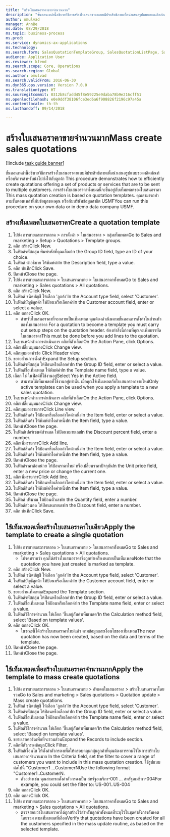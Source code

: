```yaml
--- 
title: "สร้างใบเสนอราคาขายจำนวนมาก"
description: "ขั้นตอนเหล่านี้อธิบายวิธีการสร้างใบเสนอราคาแบบมีประสิทธิภาพเพื่อนำเสนอรูปแบบของผลิตภัณฑ์หรือบริการสำหรับนำไปส่งให้กับลูกค้า "
author: omulvad
manager: AnnBe
ms.date: 08/29/2018
ms.topic: business-process
ms.prod: 
ms.service: dynamics-ax-applications
ms.technology: 
ms.search.form: SalesQuotationTemplateGroup, SalesQuotationListPage, SalesCreateQuotation, SalesQuotationTable, SysQueryForm
audience: Application User
ms.reviewer: kfend
ms.search.scope: Core, Operations
ms.search.region: Global
ms.author: omulvad
ms.search.validFrom: 2016-06-30
ms.dyn365.ops.version: Version 7.0.0
ms.translationtype: HT
ms.sourcegitcommit: 0312b8cfadd45f8e59225e9daba78b9e216cff51
ms.openlocfilehash: e0e9ddf38106fce3ed6a6f908826f2196c97a45a
ms.contentlocale: th-th
ms.lasthandoff: 09/14/2018

---
```

# <a name="mass-create-sales-quotations"></a><span data-ttu-id="84ccf-103">สร้างใบเสนอราคาขายจำนวนมาก</span><span class="sxs-lookup"><span data-stu-id="84ccf-103">Mass create sales quotations</span></span>

[!include [task guide banner](../../includes/task-guide-banner.md)]

<span data-ttu-id="84ccf-104">ขั้นตอนเหล่านี้อธิบายวิธีการสร้างใบเสนอราคาแบบมีประสิทธิภาพเพื่อนำเสนอรูปแบบของผลิตภัณฑ์หรือบริการสำหรับนำไปส่งให้กับลูกค้า </span><span class="sxs-lookup"><span data-stu-id="84ccf-104">This procedure demonstrates how to efficiently create quotations offering a set of products or services that are to be sent to multiple customers.</span></span> <span data-ttu-id="84ccf-105">การสร้างใบเสนอราคาทั้งหมดนี้จะขึ้นอยู่กับเท็มเพลตของใบเสนอราคา </span><span class="sxs-lookup"><span data-stu-id="84ccf-105">This mass quotation creation is based on quotation templates.</span></span> <span data-ttu-id="84ccf-106">คุณสามารถทำตามขั้นตอนเหล่านี้กับข้อมูลของคุณ หรือกับบริษัทข้อมูลสาธิต USMF</span><span class="sxs-lookup"><span data-stu-id="84ccf-106">You can run this procedure on your own data or in demo data company USMF.</span></span>


## <a name="create-a-quotation-template"></a><span data-ttu-id="84ccf-107">สร้างเท็มเพลตใบเสนอราคา</span><span class="sxs-lookup"><span data-stu-id="84ccf-107">Create a quotation template</span></span>
1. <span data-ttu-id="84ccf-108">ไปยัง การขายและการตลาด > การตั้งค่า > ใบเสนอราคา > กลุ่มเท็มเพลต</span><span class="sxs-lookup"><span data-stu-id="84ccf-108">Go to Sales and marketing > Setup > Quotations > Template groups.</span></span>
2. <span data-ttu-id="84ccf-109">คลิก สร้าง</span><span class="sxs-lookup"><span data-stu-id="84ccf-109">Click New.</span></span>
3. <span data-ttu-id="84ccf-110">ในฟิลด์รหัสกลุ่ม พิมพ์รหัสที่คุณเลือก</span><span class="sxs-lookup"><span data-stu-id="84ccf-110">In the Group ID field, type an ID of your choice.</span></span>
4. <span data-ttu-id="84ccf-111">ในฟิลด์ คำอธิบาย ให้พิมพ์ค่า</span><span class="sxs-lookup"><span data-stu-id="84ccf-111">In the Description field, type a value.</span></span>
5. <span data-ttu-id="84ccf-112">คลิก บันทึก</span><span class="sxs-lookup"><span data-stu-id="84ccf-112">Click Save.</span></span>
6. <span data-ttu-id="84ccf-113">ปิดหน้า</span><span class="sxs-lookup"><span data-stu-id="84ccf-113">Close the page.</span></span>
7. <span data-ttu-id="84ccf-114">ไปยัง การขายและการตลาด > ใบเสนอราคาขาย > ใบเสนอราคาทั้งหมด</span><span class="sxs-lookup"><span data-stu-id="84ccf-114">Go to Sales and marketing > Sales quotations > All quotations.</span></span>
8. <span data-ttu-id="84ccf-115">คลิก สร้าง</span><span class="sxs-lookup"><span data-stu-id="84ccf-115">Click New.</span></span>
9. <span data-ttu-id="84ccf-116">ในฟิลด์ ชนิดบัญชี ให้เลือก 'ลูกค้า'</span><span class="sxs-lookup"><span data-stu-id="84ccf-116">In the Account type field, select 'Customer'.</span></span>
10. <span data-ttu-id="84ccf-117">ในฟิลด์บัญชีลูกค้า ให้ป้อนหรือเลือกค่า</span><span class="sxs-lookup"><span data-stu-id="84ccf-117">In the Customer account field, enter or select a value.</span></span>
11. <span data-ttu-id="84ccf-118">คลิก ตกลง</span><span class="sxs-lookup"><span data-stu-id="84ccf-118">Click OK.</span></span>
    * <span data-ttu-id="84ccf-119">สำหรับใบเสนอราคาที่จะกลายเป็นเท็มเพลต คุณต้องดำเนินตามขั้นตอนการตั้งค่าในส่วนหัวของใบเสนอราคา </span><span class="sxs-lookup"><span data-stu-id="84ccf-119">For a quotation to become a template you must carry out  setup steps on the quotation header.</span></span> <span data-ttu-id="84ccf-120">ต้องทำสิ่งนี้ก่อนที่คุณจะเพิ่มบรรทัดใบเสนอราคา</span><span class="sxs-lookup"><span data-stu-id="84ccf-120">This must be done before you add lines to the quotation.</span></span>   
12. <span data-ttu-id="84ccf-121">ในบานหน้าต่างการดำเนินการ คลิกที่ตัวเลือก</span><span class="sxs-lookup"><span data-stu-id="84ccf-121">On the Action Pane, click Options.</span></span>
13. <span data-ttu-id="84ccf-122">คลิกเปลี่ยนมุมมอง</span><span class="sxs-lookup"><span data-stu-id="84ccf-122">Click Change view.</span></span>
14. <span data-ttu-id="84ccf-123">คลิกมุมมองหัวข้อ </span><span class="sxs-lookup"><span data-stu-id="84ccf-123">Click Header view.</span></span>
15. <span data-ttu-id="84ccf-124">ขยายส่วนการตั้งค่า</span><span class="sxs-lookup"><span data-stu-id="84ccf-124">Expand the Setup section.</span></span>
16. <span data-ttu-id="84ccf-125">ในฟิลด์รหัสกลุ่ม ให้ป้อนหรือเลือกค่า</span><span class="sxs-lookup"><span data-stu-id="84ccf-125">In the Group ID field, enter or select a value.</span></span>
17. <span data-ttu-id="84ccf-126">ในฟิลด์ชื่อเท็มเพลต ให้พิมพ์ค่า</span><span class="sxs-lookup"><span data-stu-id="84ccf-126">In the Template name field, type a value.</span></span>
18. <span data-ttu-id="84ccf-127">เลือก ใช่ ในฟิลด์ที่ใช้งานอยู่</span><span class="sxs-lookup"><span data-stu-id="84ccf-127">Select Yes in the Active field.</span></span>
    * <span data-ttu-id="84ccf-128">สามารถใช้เท็มเพลตที่ใช้งานอยู่เท่านั้น เมื่อคุณใช้เท็มเพลตกับใบเสนอราคาขายใหม่</span><span class="sxs-lookup"><span data-stu-id="84ccf-128">Only active templates can be used when you apply a template to a new sales quotation.</span></span>  
19. <span data-ttu-id="84ccf-129">ในบานหน้าต่างการดำเนินการ คลิกที่ตัวเลือก</span><span class="sxs-lookup"><span data-stu-id="84ccf-129">On the Action Pane, click Options.</span></span>
20. <span data-ttu-id="84ccf-130">คลิกเปลี่ยนมุมมอง</span><span class="sxs-lookup"><span data-stu-id="84ccf-130">Click Change view.</span></span>
21. <span data-ttu-id="84ccf-131">คลิกมุมมองรายการ</span><span class="sxs-lookup"><span data-stu-id="84ccf-131">Click Line view.</span></span>
22. <span data-ttu-id="84ccf-132">ในฟิลด์สินค้า ให้ป้อนหรือเลือกค่าใดค่าหนึ่ง</span><span class="sxs-lookup"><span data-stu-id="84ccf-132">In the Item field, enter or select a value.</span></span>
23. <span data-ttu-id="84ccf-133">ในฟิลด์สินค้า ให้พิมพ์ค่าใดค่าหนึ่ง</span><span class="sxs-lookup"><span data-stu-id="84ccf-133">In the Item field, type a value.</span></span>
24. <span data-ttu-id="84ccf-134">ปิดหน้า</span><span class="sxs-lookup"><span data-stu-id="84ccf-134">Close the page.</span></span>
25. <span data-ttu-id="84ccf-135">ในฟิลด์เปอร์เซนต์ส่วนลด ให้ป้อนหมายเลข</span><span class="sxs-lookup"><span data-stu-id="84ccf-135">In the Discount percent field, enter a number.</span></span>
26. <span data-ttu-id="84ccf-136">คลิกเพิ่มรายการ</span><span class="sxs-lookup"><span data-stu-id="84ccf-136">Click Add line.</span></span>
27. <span data-ttu-id="84ccf-137">ในฟิลด์สินค้า ให้ป้อนหรือเลือกค่าใดค่าหนึ่ง</span><span class="sxs-lookup"><span data-stu-id="84ccf-137">In the Item field, enter or select a value.</span></span>
28. <span data-ttu-id="84ccf-138">ในฟิลด์สินค้า ให้พิมพ์ค่าใดค่าหนึ่ง</span><span class="sxs-lookup"><span data-stu-id="84ccf-138">In the Item field, type a value.</span></span>
29. <span data-ttu-id="84ccf-139">ปิดหน้า</span><span class="sxs-lookup"><span data-stu-id="84ccf-139">Close the page.</span></span>
30. <span data-ttu-id="84ccf-140">ในฟิลด์ราคาต่อหน่วย ให้ป้อนราคาใหม่ หรือเปลี่ยนราคาปัจจุบัน</span><span class="sxs-lookup"><span data-stu-id="84ccf-140">In the Unit price field, enter a new price or change the current one.</span></span>
31. <span data-ttu-id="84ccf-141">คลิกเพิ่มรายการ</span><span class="sxs-lookup"><span data-stu-id="84ccf-141">Click Add line.</span></span>
32. <span data-ttu-id="84ccf-142">ในฟิลด์สินค้า ให้ป้อนหรือเลือกค่าใดค่าหนึ่ง</span><span class="sxs-lookup"><span data-stu-id="84ccf-142">In the Item field, enter or select a value.</span></span>
33. <span data-ttu-id="84ccf-143">ในฟิลด์สินค้า ให้พิมพ์ค่าใดค่าหนึ่ง</span><span class="sxs-lookup"><span data-stu-id="84ccf-143">In the Item field, type a value.</span></span>
34. <span data-ttu-id="84ccf-144">ปิดหน้า</span><span class="sxs-lookup"><span data-stu-id="84ccf-144">Close the page.</span></span>
35. <span data-ttu-id="84ccf-145">ในฟิลด์ ปริมาณ ให้ป้อนตัวเลข</span><span class="sxs-lookup"><span data-stu-id="84ccf-145">In the Quantity field, enter a number.</span></span>
36. <span data-ttu-id="84ccf-146">ในฟิลด์ส่วนลด ให้ป้อนหมายเลข</span><span class="sxs-lookup"><span data-stu-id="84ccf-146">In the Discount field, enter a number.</span></span>
37. <span data-ttu-id="84ccf-147">คลิก บันทึก</span><span class="sxs-lookup"><span data-stu-id="84ccf-147">Click Save.</span></span>

## <a name="apply-the-template-to-create-a-single-quotation"></a><span data-ttu-id="84ccf-148">ใช้เท็มเพลตเพื่อสร้างใบเสนอราคาใบเดียว</span><span class="sxs-lookup"><span data-stu-id="84ccf-148">Apply the template to create a single quotation</span></span>
1. <span data-ttu-id="84ccf-149">ไปยัง การขายและการตลาด > ใบเสนอราคาขาย > ใบเสนอราคาทั้งหมด</span><span class="sxs-lookup"><span data-stu-id="84ccf-149">Go to Sales and marketing > Sales quotations > All quotations.</span></span>
    * <span data-ttu-id="84ccf-150">โปรดทราบว่า คุณได้สร้างใบเสนอราคาซึ่งถูกทำเครื่องหมายเป็นเท็มเพลต</span><span class="sxs-lookup"><span data-stu-id="84ccf-150">Note that the quotation you have just created is marked as template.</span></span>  
2. <span data-ttu-id="84ccf-151">คลิก สร้าง</span><span class="sxs-lookup"><span data-stu-id="84ccf-151">Click New.</span></span>
3. <span data-ttu-id="84ccf-152">ในฟิลด์ ชนิดบัญชี ให้เลือก 'ลูกค้า'</span><span class="sxs-lookup"><span data-stu-id="84ccf-152">In the Account type field, select 'Customer'.</span></span>
4. <span data-ttu-id="84ccf-153">ในฟิลด์บัญชีลูกค้า ให้ป้อนหรือเลือกค่า</span><span class="sxs-lookup"><span data-stu-id="84ccf-153">In the Customer account field, enter or select a value.</span></span>
5. <span data-ttu-id="84ccf-154">ขยายส่วนเท็มเพลต</span><span class="sxs-lookup"><span data-stu-id="84ccf-154">Expand the Template section.</span></span>
6. <span data-ttu-id="84ccf-155">ในฟิลด์รหัสกลุ่ม ให้ป้อนหรือเลือกค่า</span><span class="sxs-lookup"><span data-stu-id="84ccf-155">In the Group ID field, enter or select a value.</span></span>
7. <span data-ttu-id="84ccf-156">ในฟิลด์ชื่อเท็มเพลต ให้ป้อนหรือเลือกค่า</span><span class="sxs-lookup"><span data-stu-id="84ccf-156">In the Template name field, enter or select a value.</span></span>
8. <span data-ttu-id="84ccf-157">ในฟิลด์วิธีการคำนวณ ให้เลือก 'ขึ้นอยู่กับค่าเท็มเพลต'</span><span class="sxs-lookup"><span data-stu-id="84ccf-157">In the Calculation method field, select 'Based on template values'.</span></span>
9. <span data-ttu-id="84ccf-158">คลิก ตกลง</span><span class="sxs-lookup"><span data-stu-id="84ccf-158">Click OK.</span></span>
    * <span data-ttu-id="84ccf-159">ในขณะนี้ได้สร้างใบเสนอราคาใหม่แล้ว ตามข้อมูลและเงื่อนไขของเท็มเพลต</span><span class="sxs-lookup"><span data-stu-id="84ccf-159">The new quotation has now been created, based on the data and terms of the template.</span></span>  
10. <span data-ttu-id="84ccf-160">ปิดหน้า</span><span class="sxs-lookup"><span data-stu-id="84ccf-160">Close the page.</span></span>
11. <span data-ttu-id="84ccf-161">ปิดหน้า</span><span class="sxs-lookup"><span data-stu-id="84ccf-161">Close the page.</span></span>

## <a name="apply-the-template-to-mass-create-quotations"></a><span data-ttu-id="84ccf-162">ใช้เท็มเพลตเพื่อสร้างใบเสนอราคาจำนวนมาก</span><span class="sxs-lookup"><span data-stu-id="84ccf-162">Apply the template to mass create quotations</span></span>
1. <span data-ttu-id="84ccf-163">ไปยัง การขายและการตลาด > ใบเสนอราคาขาย > อัพเดตใบเสนอราคา > สร้างใบเสนอราคาโดยรวม</span><span class="sxs-lookup"><span data-stu-id="84ccf-163">Go to Sales and marketing > Sales quotations > Quotation update > Mass create quotations.</span></span>
2. <span data-ttu-id="84ccf-164">ในฟิลด์ ชนิดบัญชี ให้เลือก 'ลูกค้า'</span><span class="sxs-lookup"><span data-stu-id="84ccf-164">In the Account type field, select 'Customer'.</span></span>
3. <span data-ttu-id="84ccf-165">ในฟิลด์รหัสกลุ่ม ให้ป้อนหรือเลือกค่า</span><span class="sxs-lookup"><span data-stu-id="84ccf-165">In the Group ID field, enter or select a value.</span></span>
4. <span data-ttu-id="84ccf-166">ในฟิลด์ชื่อเท็มเพลต ให้ป้อนหรือเลือกค่า</span><span class="sxs-lookup"><span data-stu-id="84ccf-166">In the Template name field, enter or select a value.</span></span>
5. <span data-ttu-id="84ccf-167">ในฟิลด์วิธีการคำนวณ ให้เลือก 'ขึ้นอยู่กับค่าเท็มเพลต'</span><span class="sxs-lookup"><span data-stu-id="84ccf-167">In the Calculation method field, select 'Based on template values'.</span></span>
6. <span data-ttu-id="84ccf-168">ขยายเรกคอร์ดเพื่อที่จะรวมส่วน</span><span class="sxs-lookup"><span data-stu-id="84ccf-168">Expand the Records to include section.</span></span>
7. <span data-ttu-id="84ccf-169">คลิกที่ตัวกรองข้อมูล</span><span class="sxs-lookup"><span data-stu-id="84ccf-169">Click Filter.</span></span>
8. <span data-ttu-id="84ccf-170">ในฟิลด์เงื่อนไข ให้ตั้งค่าตัวกรองเพื่อให้ครอบคลุมกลุ่มลูกค้าที่คุณต้องการรวมไว้ในการสร้างใบเสนอราคาจำนวนมาก </span><span class="sxs-lookup"><span data-stu-id="84ccf-170">In the Criteria field, set the filter to cover a range of customers you want to include in this mass quotation creation.</span></span> <span data-ttu-id="84ccf-171">ใช้รูปแบบต่อไปนี้ "Customer1 ...CustomerN</span><span class="sxs-lookup"><span data-stu-id="84ccf-171">Use the following format "Customer1..CustomerN.</span></span>
    * <span data-ttu-id="84ccf-172">ตัวอย่างเช่น คุณสามารถตั้งค่าตัวกรองเป็น สหรัฐอเมริกา-001 ... สหรัฐอเมริกา-004</span><span class="sxs-lookup"><span data-stu-id="84ccf-172">For example, you could set the filter to: US-001..US-004</span></span>  
9. <span data-ttu-id="84ccf-173">คลิก ตกลง</span><span class="sxs-lookup"><span data-stu-id="84ccf-173">Click OK.</span></span>
10. <span data-ttu-id="84ccf-174">คลิก ตกลง</span><span class="sxs-lookup"><span data-stu-id="84ccf-174">Click OK.</span></span>
11. <span data-ttu-id="84ccf-175">ไปยัง การขายและการตลาด > ใบเสนอราคาขาย > ใบเสนอราคาทั้งหมด</span><span class="sxs-lookup"><span data-stu-id="84ccf-175">Go to Sales and marketing > Sales quotations > All quotations.</span></span>
    * <span data-ttu-id="84ccf-176">ตรวจสอบว่าใบเสนอราคาได้ถูกสร้างไว้สำหรับลูกค้าทั้งหมดที่ระบุไว้ในชุดคำสั่งการอัพเดตโดยรวม ตามเท็มเพลตที่เลือก</span><span class="sxs-lookup"><span data-stu-id="84ccf-176">Verify that quotations have been created for all the customers specified in the mass update routine, as based on the selected template.</span></span>  


